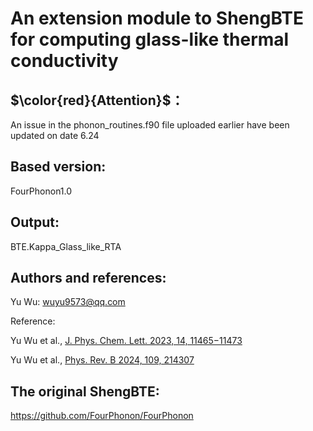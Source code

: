 # An extension module to ShengBTE for computing glass-like thermal conductivity

## $\color{red}{Attention}$：

An issue in the phonon_routines.f90 file uploaded earlier have been updated on date 6.24

## Based version:

FourPhonon1.0

## Output:

BTE.Kappa_Glass_like_RTA

## Authors and references:

Yu Wu: wuyu9573@qq.com

Reference:

Yu Wu et al.,  [J. Phys. Chem. Lett. 2023, 14, 11465−11473](https://doi.org/10.1021/acs.jpclett.3c02940)

Yu Wu et al.,  [Phys. Rev. B 2024, 109, 214307](https://journals.aps.org/prb/abstract/10.1103/PhysRevB.109.214307)

## The original ShengBTE:

https://github.com/FourPhonon/FourPhonon


